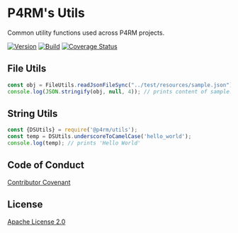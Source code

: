 # P4RM's Utils

Common utility functions used across P4RM projects.

[![Version](https://img.shields.io/npm/v/@p4rm/utils)](https://img.shields.io/npm/v/@p4rm/utils)
[![Build](https://github.com/p4rm/utils/workflows/Node%20Build%20CI/badge.svg)](https://github.com/p4rm/utils/actions?workflow=Node+CI)
[![Coverage Status](https://coveralls.io/repos/github/p4rm/utils/badge.svg?branch=master)](https://coveralls.io/github/p4rm/utils?branch=master)

## File Utils

```js
const obj = FileUtils.readJsonFileSync("../test/resources/sample.json");
console.log(JSON.stringify(obj, null, 4)); // prints content of sample.json
```

## String Utils

```js
const {DSUtils} = require('@p4rm/utils');
const temp = DSUtils.underscoreToCamelCase('hello_world');
console.log(temp); // prints 'Hello World'
```

## Code of Conduct

[Contributor Covenant](/CODE_OF_CONDUCT.md)

## License

[Apache License 2.0](LICENSE)
